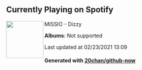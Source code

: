 ## Currently Playing on Spotify

[<img align="left" width="100" src="https://i.scdn.co/image/ab67616d0000b2738ab2bb0e468ff484dc44dcc7">](https://open.spotify.com/album/1lxOTjnDs6u4UHn2fzMNxu)

MISSIO - Dizzy

**Albums**: Not supported

Last updated at 02/23/2021 13:09

#### Generated with [20chan/github-now](https://github.com/20chan/github-now)


<!--
**20chan/20chan** is a ✨ _special_ ✨ repository because its `README.md` (this file) appears on your GitHub profile.

Here are some ideas to get you started:

- 🔭 I’m currently working on ...
- 🌱 I’m currently learning ...
- 👯 I’m looking to collaborate on ...
- 🤔 I’m looking for help with ...
- 💬 Ask me about ...
- 📫 How to reach me: ...
- 😄 Pronouns: ...
- ⚡ Fun fact: ...
-->
